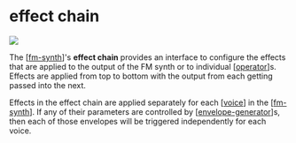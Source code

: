 # effect chain

![](https://ameo.link/u/8ph.png)

The [[fm-synth]]'s **effect chain** provides an interface to configure the effects that are applied to the output of the FM synth or to individual [[operator]]s.  Effects are applied from top to bottom with the output from each getting passed into the next.

Effects in the effect chain are applied separately for each [[voice]] in the [[fm-synth]].  If any of their parameters are controlled by [[envelope-generator]]s, then each of those envelopes will be triggered independently for each voice.

[//begin]: # "Autogenerated link references for markdown compatibility"
[fm-synth]: fm-synth "FM Synthesizer"
[operator]: operator "operator"
[voice]: voice "voice"
[envelope-generator]: envelope-generator "envelope generator"
[//end]: # "Autogenerated link references"
